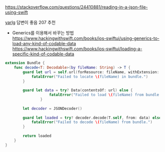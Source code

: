 https://stackoverflow.com/questions/24410881/reading-in-a-json-file-using-swift

[yarlg](https://stackoverflow.com/users/1424206/yarlg) 답변이 좋음 207 추천

- Generics를 이용해서 바꾸는 방법
https://www.hackingwithswift.com/books/ios-swiftui/using-generics-to-load-any-kind-of-codable-data
https://www.hackingwithswift.com/books/ios-swiftui/loading-a-specific-kind-of-codable-data

```swift
extension Bundle {
    func decode<T: Decodable>(by fileName: String) -> T {
        guard let url = self.url(forResource: fileName, withExtension: nil) else {
            fatalError("Failed to locate \(fileName) in bundle.")
        }
        
        guard let data = try? Data(contentsOf: url) else {
                    fatalError("Failed to load \(fileName) from bundle.")
                }
        
        let decoder = JSONDecoder()
        
        guard let loaded = try? decoder.decode(T.self, from: data) else {
            fatalError("Failed to decode \(fileName) from bundle.")
        }
        
        return loaded
    }
}

```


